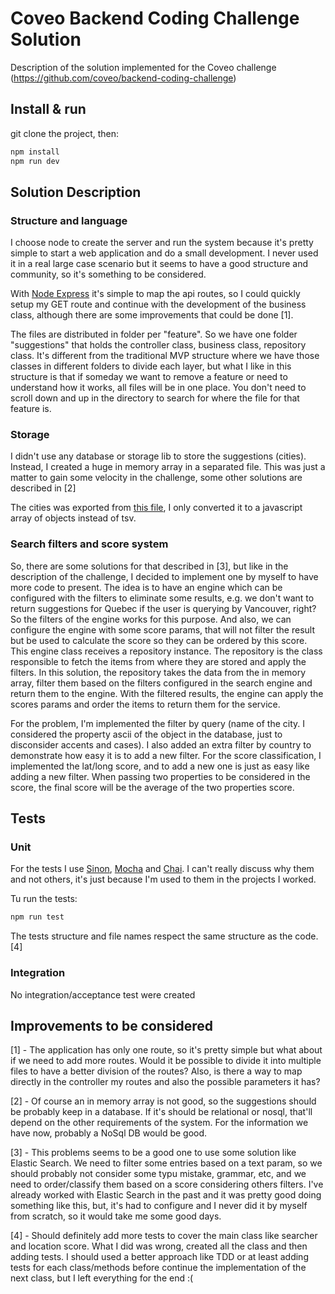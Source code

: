 # Coveo Backend Coding Challenge Solution

Description of the solution implemented for the Coveo challenge (https://github.com/coveo/backend-coding-challenge)

## Install & run

git clone the project, then:

```bash
npm install
npm run dev
```

## Solution Description

### Structure and language

I choose node to create the server and run the system because it's pretty simple to start a web application and do a small development. I never used it in a real large case scenario but it seems to have  a good structure and community, so it's something to be considered.

With [Node Express](https://expressjs.com/) it's simple to map the api routes, so I could quickly setup my GET route and continue with the development of the business class, although there are some improvements that could be done [1].

The files are distributed in folder per "feature". So we have one folder "suggestions" that holds the controller class, business class, repository class. It's different from the traditional MVP structure where we have those classes in different folders to divide each layer, but what I like in this structure is that if someday we want to remove a feature or need to understand how it works, all files will be in one place. You don't need to scroll down and up in the directory to search for where the file for that feature is.

### Storage

I didn't use any database or storage lib to store the suggestions (cities). Instead, I created a huge in memory array in a separated file. This was just a matter to gain some velocity in the challenge, some other solutions are described in [2]

The cities was exported from [this file](https://github.com/busbud/coding-challenge-backend-c/blob/master/data/cities_canada-usa.tsv), I only converted it to a javascript array of objects instead of tsv.

### Search filters and score system

So, there are some solutions for that described in [3], but like in the description of the challenge, I decided to implement one by myself to have more code to present. The idea is to have an engine which can be configured with the filters to eliminate some results, e.g. we don't want to return suggestions for Quebec if the user is querying by Vancouver, right? So the filters of the engine works for this purpose. And also, we can configure the engine with some score params, that will not filter the result but be used to calculate the score so they can be ordered by this score.
This engine class receives a repository instance. The repository is the class responsible to fetch the items from where they are stored and apply the filters. In this solution, the repository takes the data from the in memory array, filter them based on the filters configured in the search engine and return them to the engine.
With the filtered results, the engine can apply the scores params and order the items to return them for the service.

For the problem, I'm implemented the filter by query (name of the city. I considered the property ascii of the object in the database, just to disconsider accents and cases). I also added an extra filter by country to demonstrate how easy it is to add a new filter.
For the score classification, I implemented the lat/long score, and to add a new one is just as easy like adding a new filter. When passing two properties to be considered in the score, the final score will be the average of the two properties score.

## Tests

### Unit
 
For the tests I use [Sinon](expectedResult), [Mocha](https://mochajs.org/) and [Chai](https://www.chaijs.com/). I can't really discuss why them and not others, it's just because I'm used to them in the projects I worked.

Tu run the tests:
```bash
npm run test
```

The tests structure and file names respect the same structure as the code. [4]

### Integration

No integration/acceptance test were created

## Improvements to be considered
[1] - The application has only one route, so it's pretty simple but what about if we need to add more routes. Would it be possible to divide it into multiple files to have a better division of the routes? Also, is there a way to map directly in the controller my routes and also the possible parameters it has?

[2] - Of course an in memory array is not good, so the suggestions should be probably keep in a database. If it's should be relational or nosql, that'll depend on the other requirements of the system. For the information we have now, probably a NoSql DB would be good.

[3] - This problems seems to be a good one to use some solution like Elastic Search. We need to filter some entries based on a text param, so we should probably not consider some typu mistake, grammar, etc, and we need to order/classify them based on a score considering others filters. I've already worked with Elastic Search in the past and it was pretty good doing something like this, but, it's had to configure and I never did it by myself from scratch, so it would take me some good days.

[4] - Should definitely add more tests to cover the main class like searcher and location score. What I did was wrong, created all the class and then adding tests. I should used a better approach like TDD or at least adding tests for each class/methods before continue the implementation of the next class, but I left everything for the end :(